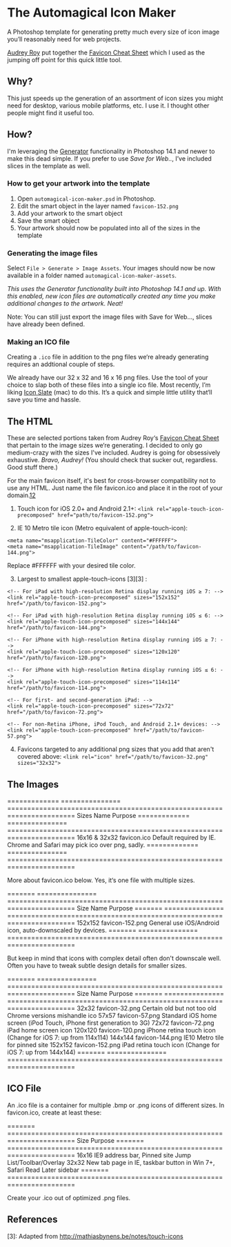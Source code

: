 # The Automagical Icon Maker

A Photoshop template for generating pretty much every size of icon image you’ll reasonably need for web projects.

[Audrey Roy](https://github.com/audreyr) put together the [Favicon Cheat Sheet](https://github.com/audreyr/favicon-cheat-sheet) which I used as the jumping off point for this quick little tool.

## Why?

This just speeds up the generation of an assortment of icon sizes you might need for desktop, various mobile platforms, etc. I use it. I thought other people might find it useful too. 

## How?

I'm leveraging the [Generator](http://blogs.adobe.com/photoshopdotcom/2013/09/introducing-adobe-generator-for-photoshop-cc.html) functionality in Photoshop 14.1 and newer to make this dead simple. If you prefer to use *Save for Web..*, I’ve included slices in the template as well.

### How to get your artwork into the template
 
 1. Open `automagical-icon-maker.psd` in Photoshop.
 2. Edit the smart object in the layer named `favicon-152.png`
 3. Add your artwork to the smart object
 4. Save the smart object
 5. Your artwork should now be populated into all of the sizes in the template
 
### Generating the image files

Select `File > Generate > Image Assets`. Your images should now be now available in a folder named `automagical-icon-maker-assets`. 

*This uses the Generator functionality built into Photoshop 14.1 and up. With this enabled, new icon files are automatically created any time you make additional changes to the artwork. Neat!*

Note: You can still just export the image files with Save for Web..., slices have already been defined.

### Making an ICO file

Creating a `.ico` file in addition to the png files we‘re already generating requires an addtional couple of steps. 

We already have our 32 x 32 and 16 x 16 png files. Use the tool of your choice to slap both of these files into a single ico file. Most recently, I’m liking [Icon Slate](http://www.kodlian.com/apps/icon-slate) (mac) to do this. It’s a quick and simple little utility that‘ll save you time and hassle. 

## The HTML

These are selected portions taken from Audrey Roy‘s [Favicon Cheat Sheet](https://github.com/audreyr/favicon-cheat-sheet) that pertain to the image sizes we‘re generating. I decided to only go medium-crazy with the sizes I've included. Audrey is going for obsessively exhaustive. *Bravo, Audrey!* (You should check that sucker out, regardless. Good stuff there.)

For the main favicon itself, it's best for cross-browser compatibility not to use any HTML. Just name the file favicon.ico and place it in the root of your domain.[1][1][2][2]

 1. Touch icon for iOS 2.0+ and Android 2.1+:
`<link rel="apple-touch-icon-precomposed" href="path/to/favicon-152.png">`
   
 2. IE 10 Metro tile icon (Metro equivalent of apple-touch-icon):
```
<meta name="msapplication-TileColor" content="#FFFFFF">  
<meta name="msapplication-TileImage" content="/path/to/favicon-144.png">
```
Replace #FFFFFF with your desired tile color.


3. Largest to smallest apple-touch-icons [3][3] :
```
<!-- For iPad with high-resolution Retina display running iOS ≥ 7: -->
<link rel="apple-touch-icon-precomposed" sizes="152x152" href="/path/to/favicon-152.png">

<!-- For iPad with high-resolution Retina display running iOS ≤ 6: -->
<link rel="apple-touch-icon-precomposed" sizes="144x144" href="/path/to/favicon-144.png">

<!-- For iPhone with high-resolution Retina display running iOS ≥ 7: -->
<link rel="apple-touch-icon-precomposed" sizes="120x120" href="/path/to/favicon-120.png">

<!-- For iPhone with high-resolution Retina display running iOS ≤ 6: -->
<link rel="apple-touch-icon-precomposed" sizes="114x114" href="/path/to/favicon-114.png">

<!-- For first- and second-generation iPad: -->
<link rel="apple-touch-icon-precomposed" sizes="72x72" href="/path/to/favicon-72.png">

<!-- For non-Retina iPhone, iPod Touch, and Android 2.1+ devices: -->
<link rel="apple-touch-icon-precomposed" href="/path/to/favicon-57.png">
```

4. Favicons targeted to any additional png sizes that you add that aren't covered above:
`<link rel="icon" href="/path/to/favicon-32.png" sizes="32x32">`

## The Images

============= =============== =======================================================================
Sizes         Name            Purpose
============= =============== =======================================================================
16x16 & 32x32 favicon.ico     Default required by IE. Chrome and Safari may pick ico over png, sadly.
============= =============== =======================================================================

More about favicon.ico below. Yes, it‘s one file with multiple sizes.

======= =============== =======================================================================
Size    Name            Purpose
======= =============== =======================================================================
152x152 favicon-152.png General use iOS/Android icon, auto-downscaled by devices.
======= =============== =======================================================================

But keep in mind that icons with complex detail often don't downscale well.
Often you have to tweak subtle design details for smaller sizes.

======= =============== =======================================================================
Size    Name            Purpose
======= =============== =======================================================================
32x32   favicon-32.png  Certain old but not too old Chrome versions mishandle ico
57x57   favicon-57.png  Standard iOS home screen (iPod Touch, iPhone first generation to 3G)
72x72   favicon-72.png  iPad home screen icon
120x120 favicon-120.png iPhone retina touch icon (Change for iOS 7: up from 114x114)
144x144 favicon-144.png IE10 Metro tile for pinned site
152x152 favicon-152.png iPad retina touch icon (Change for iOS 7: up from 144x144)
======= =============== =======================================================================

## ICO File

An .ico file is a container for multiple .bmp or .png icons of different sizes.
In favicon.ico, create at least these:

======= =======================================================================
Size    Purpose
======= =======================================================================
16x16   IE9 address bar, Pinned site Jump List/Toolbar/Overlay
32x32   New tab page in IE, taskbar button in Win 7+, Safari Read Later sidebar
======= =======================================================================

Create your .ico out of optimized .png files.

## References

[1]: http://mathiasbynens.be/notes/rel-shortcut-icon
[2]: http://www.w3.org/html/wg/drafts/html/CR/links.html#rel-icon
[3]: Adapted from http://mathiasbynens.be/notes/touch-icons
